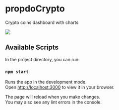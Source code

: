 # propdoCrypto

Crypto coins dashboard with charts

<img src="https://i.im.ge/2022/01/18/XqVJ9L.png"/>

## Available Scripts

In the project directory, you can run:

### `npm start`

Runs the app in the development mode.\
Open [http://localhost:3000](http://localhost:3000) to view it in your browser.

The page will reload when you make changes.\
You may also see any lint errors in the console.
